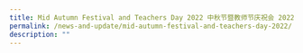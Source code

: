 ```yaml
---
title: Mid Autumn Festival and Teachers Day 2022 中秋节暨教师节庆祝会 2022
permalink: /news-and-update/mid-autumn-festival-and-teachers-day-2022/
description: ""
---
```


